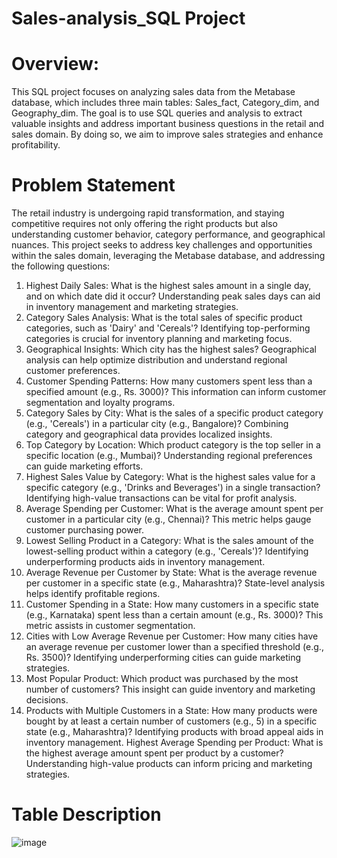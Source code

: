 #  Sales-analysis_SQL Project

#  Overview: 

This SQL project focuses on analyzing sales data from the Metabase database, which includes three main tables: Sales_fact, Category_dim, and Geography_dim. The goal is to use SQL queries and analysis to extract valuable insights and address important business questions in the retail and sales domain. By doing so, we aim to improve sales strategies and enhance profitability.

#  Problem Statement

The retail industry is undergoing rapid transformation, and staying competitive requires not only offering the right products but also understanding customer behavior, category performance, and geographical nuances. This project seeks to address key challenges and opportunities within the sales domain, leveraging the Metabase database, and addressing the following questions:

1) Highest Daily Sales: What is the highest sales amount in a single day, and on which date did it occur? Understanding peak sales days can aid in inventory management and marketing strategies.
2) Category Sales Analysis: What is the total sales of specific product categories, such as 'Dairy' and 'Cereals'? Identifying top-performing categories is crucial for inventory planning and marketing focus.
3) Geographical Insights: Which city has the highest sales? Geographical analysis can help optimize distribution and understand regional customer preferences.
4) Customer Spending Patterns: How many customers spent less than a specified amount (e.g., Rs. 3000)? This information can inform customer segmentation and loyalty programs.
5) Category Sales by City: What is the sales of a specific product category (e.g., 'Cereals') in a particular city (e.g., Bangalore)? Combining category and geographical data provides localized insights.
6) Top Category by Location: Which product category is the top seller in a specific location (e.g., Mumbai)? Understanding regional preferences can guide marketing efforts.
7) Highest Sales Value by Category: What is the highest sales value for a specific category (e.g., 'Drinks and Beverages') in a single transaction? Identifying high-value transactions can be vital for profit analysis.
8) Average Spending per Customer: What is the average amount spent per customer in a particular city (e.g., Chennai)? This metric helps gauge customer purchasing power.
9) Lowest Selling Product in a Category: What is the sales amount of the lowest-selling product within a category (e.g., 'Cereals')? Identifying underperforming products aids in inventory management.
10) Average Revenue per Customer by State: What is the average revenue per customer in a specific state (e.g., Maharashtra)? State-level analysis helps identify profitable regions.
11) Customer Spending in a State: How many customers in a specific state (e.g., Karnataka) spent less than a certain amount (e.g., Rs. 3000)? This metric assists in customer segmentation.
12) Cities with Low Average Revenue per Customer: How many cities have an average revenue per customer lower than a specified threshold (e.g., Rs. 3500)? Identifying underperforming cities can guide marketing strategies.
13) Most Popular Product: Which product was purchased by the most number of customers? This insight can guide inventory and marketing decisions.
14) Products with Multiple Customers in a State: How many products were bought by at least a certain number of customers (e.g., 5) in a specific state (e.g., Maharashtra)? Identifying products with broad appeal aids in inventory management.
Highest Average Spending per Product: What is the highest average amount spent per product by a customer? Understanding high-value products can inform pricing and marketing strategies.

#  Table Description

![image](https://github.com/kavya-thuta/Sales-analysis_SQL-Project/assets/146629146/6f8cedb9-79aa-43b4-aa32-2a8d96de401f)





